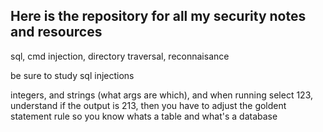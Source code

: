 ## Here is the repository for all my security notes and resources

sql, cmd injection, directory traversal, reconnaisance

be sure to study sql injections

integers, and strings (what args are which), and when running select 123, understand if the output is 213, then you have to adjust the goldent statement rule so you know whats a table and what's a database
